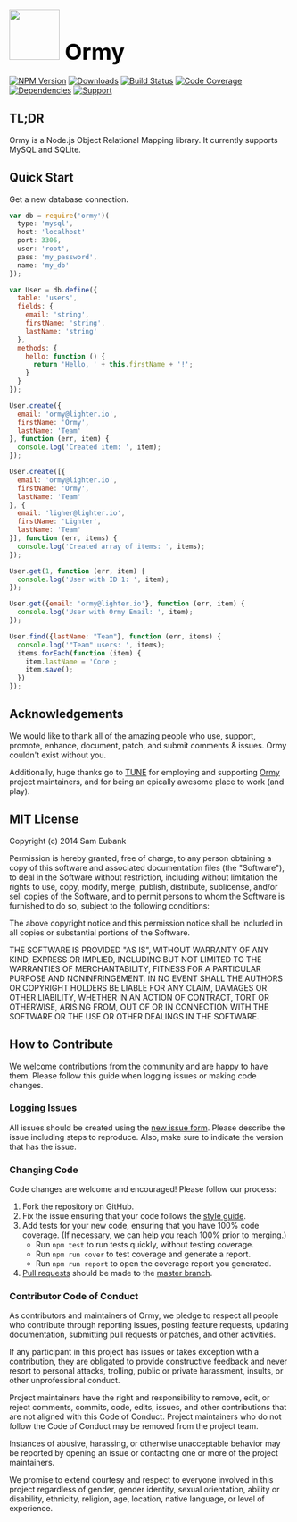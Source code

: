 # <a href="http://lighter.io/ormy" style="font-size:40px;text-decoration:none;color:#000"><img src="https://cdn.rawgit.com/lighterio/lighter.io/master/public/ormy.svg" style="width:90px;height:90px"> Ormy</a>
[![NPM Version](https://img.shields.io/npm/v/ormy.svg)](https://npmjs.org/package/ormy)
[![Downloads](https://img.shields.io/npm/dm/ormy.svg)](https://npmjs.org/package/ormy)
[![Build Status](https://img.shields.io/travis/lighterio/ormy.svg)](https://travis-ci.org/lighterio/ormy)
[![Code Coverage](https://img.shields.io/coveralls/lighterio/ormy/master.svg)](https://coveralls.io/r/lighterio/ormy)
[![Dependencies](https://img.shields.io/david/lighterio/ormy.svg)](https://david-dm.org/lighterio/ormy)
[![Support](https://img.shields.io/gratipay/Lighter.io.svg)](https://gratipay.com/Lighter.io/)


## TL;DR

Ormy is a Node.js Object Relational Mapping library. It currently supports
MySQL and SQLite.


## Quick Start

Get a new database connection.

```javascript
var db = require('ormy')(
  type: 'mysql',
  host: 'localhost'
  port: 3306,
  user: 'root',
  pass: 'my_password',
  name: 'my_db'
});

var User = db.define({
  table: 'users',
  fields: {
    email: 'string',
    firstName: 'string',
    lastName: 'string'
  },
  methods: {
    hello: function () {
      return 'Hello, ' + this.firstName + '!';
    }
  }
});

User.create({
  email: 'ormy@lighter.io',
  firstName: 'Ormy',
  lastName: 'Team'
}, function (err, item) {
  console.log('Created item: ', item);
});

User.create([{
  email: 'ormy@lighter.io',
  firstName: 'Ormy',
  lastName: 'Team'
}, {
  email: 'ligher@lighter.io',
  firstName: 'Lighter',
  lastName: 'Team'
}], function (err, items) {
  console.log('Created array of items: ', items);
});

User.get(1, function (err, item) {
  console.log('User with ID 1: ', item);
});

User.get({email: 'ormy@lighter.io'}, function (err, item) {
  console.log('User with Ormy Email: ', item);
});

User.find({lastName: "Team"}, function (err, items) {
  console.log('"Team" users: ', items);
  items.forEach(function (item) {
    item.lastName = 'Core';
    item.save();
  })
});
```


## Acknowledgements

We would like to thank all of the amazing people who use, support,
promote, enhance, document, patch, and submit comments & issues.
Ormy couldn't exist without you.

Additionally, huge thanks go to [TUNE](http://www.tune.com) for employing
and supporting [Ormy](http://lighter.io/ormy) project maintainers,
and for being an epically awesome place to work (and play).


## MIT License

Copyright (c) 2014 Sam Eubank

Permission is hereby granted, free of charge, to any person obtaining a copy
of this software and associated documentation files (the "Software"), to deal
in the Software without restriction, including without limitation the rights
to use, copy, modify, merge, publish, distribute, sublicense, and/or sell
copies of the Software, and to permit persons to whom the Software is
furnished to do so, subject to the following conditions:

The above copyright notice and this permission notice shall be included in all
copies or substantial portions of the Software.

THE SOFTWARE IS PROVIDED "AS IS", WITHOUT WARRANTY OF ANY KIND, EXPRESS OR
IMPLIED, INCLUDING BUT NOT LIMITED TO THE WARRANTIES OF MERCHANTABILITY,
FITNESS FOR A PARTICULAR PURPOSE AND NONINFRINGEMENT. IN NO EVENT SHALL THE
AUTHORS OR COPYRIGHT HOLDERS BE LIABLE FOR ANY CLAIM, DAMAGES OR OTHER
LIABILITY, WHETHER IN AN ACTION OF CONTRACT, TORT OR OTHERWISE, ARISING FROM,
OUT OF OR IN CONNECTION WITH THE SOFTWARE OR THE USE OR OTHER DEALINGS IN THE
SOFTWARE.


## How to Contribute

We welcome contributions from the community and are happy to have them.
Please follow this guide when logging issues or making code changes.

### Logging Issues

All issues should be created using the
[new issue form](https://github.com/lighterio/ormy/issues/new).
Please describe the issue including steps to reproduce. Also, make sure
to indicate the version that has the issue.

### Changing Code

Code changes are welcome and encouraged! Please follow our process:

1. Fork the repository on GitHub.
2. Fix the issue ensuring that your code follows the
   [style guide](http://lighter.io/style-guide).
3. Add tests for your new code, ensuring that you have 100% code coverage.
   (If necessary, we can help you reach 100% prior to merging.)
   * Run `npm test` to run tests quickly, without testing coverage.
   * Run `npm run cover` to test coverage and generate a report.
   * Run `npm run report` to open the coverage report you generated.
4. [Pull requests](http://help.github.com/send-pull-requests/) should be made
   to the [master branch](https://github.com/lighterio/ormy/tree/master).

### Contributor Code of Conduct

As contributors and maintainers of Ormy, we pledge to respect all
people who contribute through reporting issues, posting feature requests,
updating documentation, submitting pull requests or patches, and other
activities.

If any participant in this project has issues or takes exception with a
contribution, they are obligated to provide constructive feedback and never
resort to personal attacks, trolling, public or private harassment, insults, or
other unprofessional conduct.

Project maintainers have the right and responsibility to remove, edit, or
reject comments, commits, code, edits, issues, and other contributions
that are not aligned with this Code of Conduct. Project maintainers who do
not follow the Code of Conduct may be removed from the project team.

Instances of abusive, harassing, or otherwise unacceptable behavior may be
reported by opening an issue or contacting one or more of the project
maintainers.

We promise to extend courtesy and respect to everyone involved in this project
regardless of gender, gender identity, sexual orientation, ability or
disability, ethnicity, religion, age, location, native language, or level of
experience.

